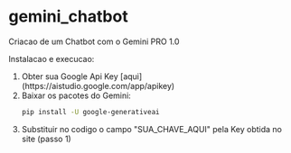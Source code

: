 # gemini_chatbot
Criacao de um Chatbot com o Gemini PRO 1.0

Instalacao e execucao:
<ol>
    <li> Obter sua Google Api Key [aqui](https://aistudio.google.com/app/apikey)
    <li> Baixar os pacotes do Gemini:

```bash
pip install -U google-generativeai
```

<li> Substituir no codigo o campo "SUA_CHAVE_AQUI" pela Key obtida no site (passo 1)
</ol>

